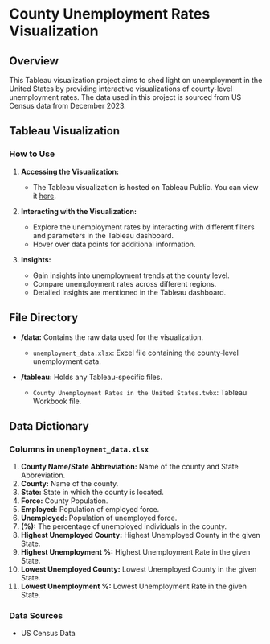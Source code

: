 # County Unemployment Rates Visualization

## Overview

This Tableau visualization project aims to shed light on unemployment in the United States by providing interactive visualizations of county-level unemployment rates. The data used in this project is sourced from US Census data from December 2023.

## Tableau Visualization

### How to Use

1. **Accessing the Visualization:**
   - The Tableau visualization is hosted on Tableau Public. You can view it [here](https://public.tableau.com/shared/7X54WMZNH?:display_count=n&:origin=viz_share_link).

2. **Interacting with the Visualization:**
   - Explore the unemployment rates by interacting with different filters and parameters in the Tableau dashboard.
   - Hover over data points for additional information.

3. **Insights:**
   - Gain insights into unemployment trends at the county level.
   - Compare unemployment rates across different regions.
   - Detailed insights are mentioned in the Tableau dashboard.

## File Directory

- **/data:** Contains the raw data used for the visualization.
  - `unemployment_data.xlsx`: Excel file containing the county-level unemployment data.

- **/tableau:** Holds any Tableau-specific files.
  - `County Unemployment Rates in the United States.twbx`: Tableau Workbook file.

## Data Dictionary

### Columns in `unemployment_data.xlsx`

1. **County Name/State Abbreviation:** Name of the county and State Abbreviation.
2. **County:** Name of the county.
3. **State:** State in which the county is located.
4. **Force:** County Population.
5. **Employed:** Population of employed force.
6. **Unemployed:** Population of unemployed force.
7. **(%):** The percentage of unemployed individuals in the county.
8. **Highest Unemployed County:** Highest Unemployed County in the given State.
9. **Highest Unemployment %:** Highest Unemployment Rate in the given State.
10. **Lowest Unemployed County:** Lowest Unemployed County in the given State.
11. **Lowest Unemployment %:** Lowest Unemployment Rate in the given State.

### Data Sources

- US Census Data

